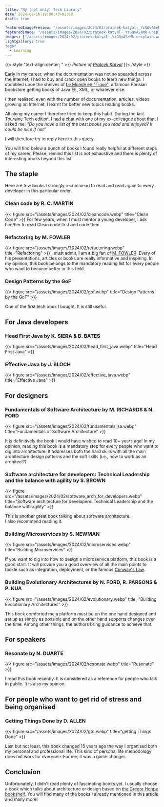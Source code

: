```yaml
---
title: "My (not only) Tech Library"
date: 2024-02-10T19:00:43+01:00
draft: true
  
featuredImagePreview: "/assets/images/2024/02/prateek-katyal-_YzGQvASeMk-unsplash.webp"
featuredImage: "/assets/images/2024/02/prateek-katyal-_YzGQvASeMk-unsplash.webp"
images: ["/assets/images/2024/02/prateek-katyal-_YzGQvASeMk-unsplash.webp"]
lightgallery: true
tags:
  - Learning
---
```


{{< style "text-align:center; " >}}
_Picture of [Prateek Katyal](https://unsplash.com/fr/@prateekkatyal?utm_content=creditCopyText&utm_medium=referral&utm_source=unsplash)_
{{< /style >}}

Early in my career, when the documentation was not so spearded across the Internet, I had to buy and crack open books to learn new things.
I stumbled upon the shelves of [Le Monde en "Tique"](https://ilibrairie.fr/75/paris/le-monde-en-tique-1zu), a famous Parisian bookstore getting books of Java EE, XML, or whatever else.

I then realised, even with the number of documentation, articles, videos growing on Internet, I learnt far better new topics reading books.

All along my career I therefore tried to keep this habit.
During the last [Touraine Tech](https://touraine.tech/) edition, I had a chat with one of my ex-colleague about that. 
I asked me: _"Do you have a list of the best books you read and enjoyed? It could be nice if not"_ 

I will therefore try to reply here to this query.

You will find below a bunch of books I found really helpful at different steps of my career.
Please, remind this list is not exhaustive and there is plenty of interesting books beyond this list.

## The staple
Here are few books I strongly recommend to read and read again to every developer in this particular order.

### Clean code by R. C. MARTIN
{{< figure src="/assets/images/2024/02/cleancode.webp" title="Clean Code" >}}
For few years, when I must mentor a young developer, I ask him/her to read Clean code first and code then.

### Refactoring by M. FOWLER
{{< figure src="/assets/images/2024/02/refactoring.webp" title="Refactoring" >}}
I must admit, I am a big fan of [M. FOWLER](https://martinfowler.com/). 
Every of his presentations, articles or books are really informative and inspiring.
In my opinion, this book belongs to the mandatory reading list for every people who want to become better in this field.

### Design Patterns by the GoF
{{< figure src="/assets/images/2024/02/gof.webp" title="Design Patterns by the GoF" >}}

One of the first tech book I bought. 
It is still useful.

## For Java developers
### Head First Java by K. SIERA & B. BATES
{{< figure src="/assets/images/2024/02/head_first_java.webp" title="Head First Java" >}}

### Effective Java by J. BLOCH
{{< figure src="/assets/images/2024/02/effective_java.webp" title="Effective Java" >}}

## For designers
### Fundamentals of Software Architecture by M. RICHARDS & N. FORD
{{< figure src="/assets/images/2024/02/fundamentals_sa.webp" title="Fundamentals of Software Architecture" >}}

It is definitively the book I would have wished to read 10+ years ago!
In my opinion, reading this book is a mandatory step for every people who want to dig into architecture. 
It addresses both the hard skills with all the main architecture design patterns and the soft skills (i.e., how to work as an architect?). 

### Software architecture for developers: Technical Leadership and the balance with agility by S. BROWN
{{< figure src="/assets/images/2024/02/software_arch_for_developers.webp" title="Software architecture for developers: Technical Leadership and the balance with agility" >}}

This is another great book talking about software architecture.  
I also recommend reading it.

### Building Microservices by S. NEWMAN
{{< figure src="/assets/images/2024/02/microservices.webp" title="Building Microservices" >}}

If you want to dig into how to design a microservice platform, this book is a good start.
It will provide you a good overview of all the main points to tackle such as integration, deployment, or the famous [Conway's Law](https://en.wikipedia.org/wiki/Conway%27s_law).

### Building Evolutionary Architectures by N. FORD, R. PARSONS & P. KUA
{{< figure src="/assets/images/2024/02/evolutionary.webp" title="Building Evolutionary Architectures" >}}

This book comforted me a platform must be on the one hand designed and sat up as simply as possible and on the other hand supports changes over the time.
Among other things, the authors bring guidance to achieve that.

## For speakers
### Resonate by N. DUARTE
{{< figure src="/assets/images/2024/02/resonate.webp" title="Resonate" >}}

I read this book recently. 
It is considered as a reference for people who talk in public. 
It is also my opinion.

## For people who want to get rid of stress and being organised
### Getting Things Done by D. ALLEN
{{< figure src="/assets/images/2024/02/gtd.webp" title="getting Things Done" >}}

Last but not least, this book changed 15 years ago the way I organised both my personal and professional life. 
This kind of personal life methodology does not work for everyone.
For me, it was a game changer.

## Conclusion
Unfortunately, I didn't read plenty of fascinating books yet.
I usually choose a book which talks about architecture or design based on [the Gregor Hohpe bookshelf](https://architectelevator.com/architecture/architect-bookshelf/).
You will find many of the books I already mentioned in this article and many more!
